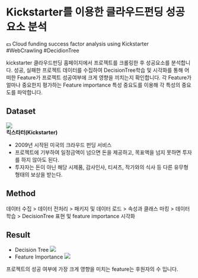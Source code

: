 # Kickstarter를 이용한 클라우드펀딩 성공요소 분석
:dollar: Cloud funding success factor analysis using Kickstarter  
  #WebCrawling #DecidionTree   
    
      
kickstarter 클라우드펀딩 홈페이지에서 프로젝트를 크롤링한 후 성공요소를 분석합니다. 성공, 실패한 프로젝트 데이터를 수집하여 DecisionTree학습 및 시각화를 통해 어떠한 Feature가 프로젝트 성공여부에 크게 영향을 끼치는지 확인합니다. 각 Feature가 얼마나 중요한지 평가하는 Feature importance 특성 중요도를 이용해 각 특성의 중요도를 파악합니다.  
  
## Dataset  
![](https://github.com/seawavve/Cloud-funding-success-factor-analysis/blob/master/img/kickstater.png)  
**킥스타터(Kickstarter)**  
+ 2009년 시작된 미국의 크라우드 펀딩 서비스  
+ 프로젝트에 기부하여 일정금액이 넘으면 돈을 제공하고, 목표액을 넘지 못하면 투자를 하지 않아도 된다.  
+ 투자자는 돈이 아닌 해당 시제품, 감사인사, 티셔츠, 작가와의 식사 등 다른 유무형 형태의 보상을 받는다.  

## Method  
  
 데이터 수집 > 데이터 전처리 > 패키지 및 데이터 로드 > 속성과 클래스 마킹 > 데이터 학습 > DecisionTree 표현 및 feature importance 시각화  

## Result  
- Decision Tree
![](https://github.com/seawavve/Cloud-funding-success-factor-analysis/blob/master/img/DecisionTree.png)  
- Feature Importance
![](https://github.com/seawavve/Cloud-funding-success-factor-analysis/blob/master/img/feature%20importance.png)  

프로젝트의 성공 여부에 가장 크게 영향을 미치는 feature는 후원자의 수 입니다.  
